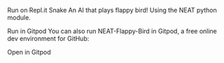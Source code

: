 Run on Repl.it
Snake
An AI that plays flappy bird! Using the NEAT python module.

Run in Gitpod
You can also run NEAT-Flappy-Bird in Gitpod, a free online dev environment for GitHub:

Open in Gitpod
